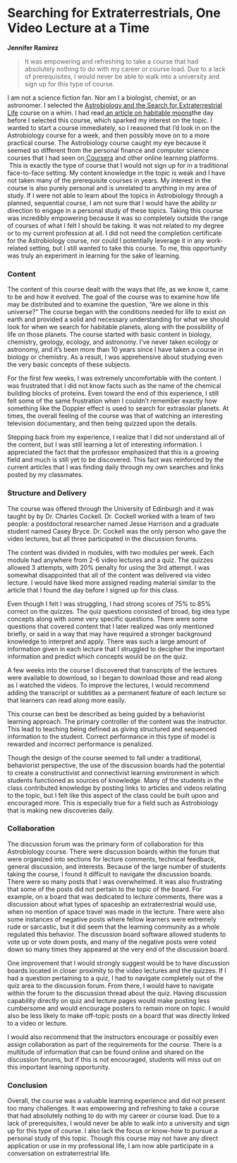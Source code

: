 # Searching for Extraterrestrials, One Video Lecture at a Time #
**Jennifer Ramirez**

>It was empowering and refreshing to take a course that had absolutely nothing to do with my career or course load. Due to a lack of prerequisites, I would never be able to walk into a university and sign up for this type of course.

I am not a science fiction fan. Nor am I a biologist, chemist, or an astronomer. I selected the [Astrobiology and the Search for Extraterrestrial Life](https://www.coursera.org/course/astrobio) course on a whim. I had read[ an article on habitable moons](http://www.google.com/url?q=http%3A%2F%2Fwww.sciencenews.org%2Fview%2Fgeneric%2Fid%2F347651%2Fdescription%2FLife_has_prospects_on_moons_of_giant_extrasolar_planets&sa=D&sntz=1&usg=AFQjCNF4Fngxe1uav2isUcgW2QEf_orKUA)the day before I selected this course, which sparked my interest on the topic. I wanted to start a course immediately, so I reasoned that I’d look in on the Astrobiology course for a week, and then possibly move on to a more practical course. The Astrobiology course caught my eye because it seemed so different from the personal finance and computer science courses that I had seen on[ Coursera](https://www.coursera.org/) and other online learning platforms.  This is exactly the type of course that I would not sign up for in a traditional face-to-face setting. My content knowledge in the topic is weak and I have not taken many of the prerequisite courses in years. My interest in the course is also purely personal and is unrelated to anything in my area of study. If I were not able to learn about the topics in Astrobiology through a planned, sequential course, I am not sure that I would have the ability or direction to engage in a personal study of these topics. Taking this course was incredibly empowering because it was so completely outside the range of courses of what I felt I should be taking. It was not related to my degree or to my current profession at all. I did not need the completion certificate for the Astrobiology course, nor could I potentially leverage it in any work-related setting, but I still wanted to take this course. To me, this opportunity was truly an experiment in learning for the sake of learning.

### Content ###

The content of this course dealt with the ways that life, as we know it, came to be and how it evolved. The goal of the course was to examine how life may be distributed and to examine the question, “Are we alone in this universe?” The course began with the conditions needed for life to exist on earth and provided a solid and necessary understanding for what we should look for when we search for habitable planets, along with the possibility of life on those planets. The course started with basic content in biology, chemistry, geology, ecology, and astronomy. I’ve never taken ecology or astronomy, and it’s been more than 10 years since I have taken a course in biology or chemistry. As a result, I was apprehensive about studying even the very basic concepts of these subjects.

For the first few weeks, I was extremely uncomfortable with the content. I was frustrated that I did not know facts such as the name of the chemical building blocks of proteins. Even toward the end of this experience, I still felt some of the same frustration when I couldn’t remember exactly how something like the Doppler effect is used to search for extrasolar planets. At times, the overall feeling of the course was that of watching an interesting television documentary, and then being quizzed upon the details.

Stepping back from my experience, I realize that I did not understand all of the content, but I was still learning a lot of interesting information. I appreciated the fact that the professor emphasized that this is a growing field and much is still yet to be discovered. This fact was reinforced by the current articles that I was finding daily through my own searches and links posted by my classmates.

### Structure and Delivery ###

The course was offered through the University of Edinburgh and it was taught by by Dr. Charles Cockell. Dr. Cockell worked with a team of two people: a postdoctoral researcher named Jesse Harrison and a graduate student named Casey Bryce. Dr. Cockell was the only person who gave the video lectures, but all three participated in the discussion forums.

The content was divided in modules, with two modules per week. Each module had anywhere from 2-6 video lectures and a quiz. The quizzes allowed 3 attempts, with 20% penalty for using the 3rd attempt. I was somewhat disappointed that all of the content was delivered via video lecture. I would have liked more assigned reading material similar to the article that I found the day before I signed up for this class.

Even though I felt I was struggling, I had strong scores of 75% to 85% correct on the quizzes. The quiz questions consisted of broad, big idea type concepts along with some very specific questions. There were some questions that covered content that I later realized was only mentioned briefly, or said in a way that may have required a stronger background knowledge to interpret and apply. There was such a large amount of information given in each lecture that I struggled to decipher the important information and predict which concepts would be on the quiz.

A few weeks into the course I discovered that transcripts of the lectures were available to download, so I began to download those and read along as I watched the videos. To improve the lectures, I would recommend adding the transcript or subtitles as a permanent feature of each lecture so that learners can read along more easily.

This course can best be described as being guided by a behaviorist learning approach. The primary controller of the content was the instructor. This lead to teaching being defined as giving structured and sequenced information to the student. Correct performance in this type of model is rewarded and incorrect performance is penalized.

Though the design of the course seemed to fall under a traditional, behaviorist perspective, the use of the discussion boards had the potential to create a constructivist and connectivist learning environment in which students functioned as sources of knowledge. Many of the students in the class contributed knowledge by posting links to articles and videos relating to the topic, but I felt like this aspect of the class could be built upon and encouraged more. This is especially true for a field such as Astrobiology that is making new discoveries daily.

### Collaboration ###

The discussion forum was the primary form of collaboration for this Astrobiology course. There were discussion boards within the forum that were organized into sections for lecture comments, technical feedback, general discussion, and interests. Because of the large number of students taking the course, I found it difficult to navigate the discussion boards. There were so many posts that I was overwhelmed. It was also frustrating that some of the posts did not pertain to the topic of the board. For example, on a board that was dedicated to lecture comments, there was a discussion about what types of spaceship an extraterrestrial would use, when no mention of space travel was made in the lecture. There were also some instances of negative posts where fellow learners were extremely rude or sarcastic, but it did seem that the learning community as a whole regulated this behavior. The discussion board software allowed students to vote up or vote down posts, and many of the negative posts were voted down so many times they appeared at the very end of the discussion board.

One improvement that I would strongly suggest would be to have discussion boards located in closer proximity to the video lectures and the quizzes. If I had a question pertaining to a quiz, I had to navigate completely out of the quiz area to the discussion forum. From there, I would have to navigate within the forum to the discussion thread about the quiz. Having discussion capability directly on quiz and lecture pages would make posting less cumbersome and would encourage posters to remain more on topic. I would also be less likely to make off-topic posts on a board that was directly linked to a video or lecture.

I would also recommend that the instructors encourage or possibly even assign collaboration as part of the requirements for the course. There is a multitude of information that can be found online and shared on the discussion forums, but if this is not encouraged, students will miss out on this important learning opportunity.

### Conclusion ###

Overall, the course was a valuable learning experience and did not present too many challenges. It was empowering and refreshing to take a course that had absolutely nothing to do with my career or course load. Due to a lack of prerequisites, I would never be able to walk into a university and sign up for this type of course. I also lack the focus or know-how to pursue a personal study of this topic. Though this course may not have any direct application or use in my professional life, I am now able participate in a conversation on extraterrestrial life.


